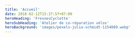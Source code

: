 ```yaml
---
title: 'Accueil'
date: 2018-02-12T15:37:57+07:00
heroHeading: 'FresnesCyclette'
heroSubHeading: 'Atelier de co-réparation vélos'
heroBackground: 'images/pexels-julia-schmidt-1154089.webp'
---
```

